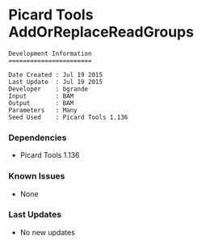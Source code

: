 # Picard Tools AddOrReplaceReadGroups

```
Development Information
=======================

Date Created : Jul 19 2015
Last Update  : Jul 19 2015
Developer    : bgrande
Input        : BAM
Output       : BAM
Parameters   : Many
Seed Used    : Picard Tools 1.136
```

### Dependencies

- Picard Tools 1.136

### Known Issues

- None

### Last Updates

- No new updates
